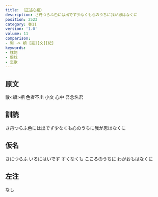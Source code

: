 ```yaml
---
title: （正述心緒）
description: さ丹つらふ色には出でず少なくも心のうちに我が思はなくに
position: 2523
category: 巻11
version: '1.0'
volume: 11
comparison:
- 刺 -> 頬 [嘉][文][紀]
keywords:
- 枕詞
- 恨牫
- 恋歌
---
```


## 原文

散<頬>相 色者不出 小文 心中 吾念名君

## 訓読

さ丹つらふ色には出でず少なくも心のうちに我が思はなくに

## 仮名

さにつらふ いろにはいでず すくなくも こころのうちに わがおもはなくに

## 左注

なし

